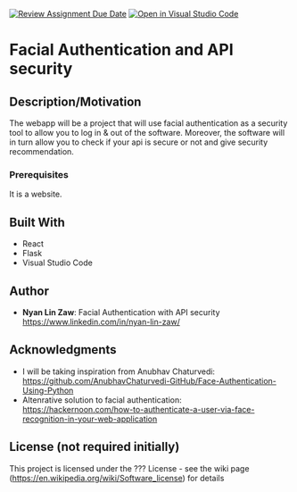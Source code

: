 [![Review Assignment Due Date](https://classroom.github.com/assets/deadline-readme-button-22041afd0340ce965d47ae6ef1cefeee28c7c493a6346c4f15d667ab976d596c.svg)](https://classroom.github.com/a/TNLLzJ67)
[![Open in Visual Studio Code](https://classroom.github.com/assets/open-in-vscode-2e0aaae1b6195c2367325f4f02e2d04e9abb55f0b24a779b69b11b9e10269abc.svg)](https://classroom.github.com/online_ide?assignment_repo_id=16843640&assignment_repo_type=AssignmentRepo)
# Facial Authentication and API security
## Description/Motivation

The webapp will be a project that will use facial authentication as a security tool to allow you to log in & out of the software. Moreover, the software will in turn allow you to check if your api is secure or not and give security recommendation.

### Prerequisites

It is a website.

## Built With

- React
- Flask
- Visual Studio Code

## Author

- **Nyan Lin Zaw**: Facial Authentication with API security https://www.linkedin.com/in/nyan-lin-zaw/

## Acknowledgments

- I will be taking inspiration from Anubhav Chaturvedi: https://github.com/AnubhavChaturvedi-GitHub/Face-Authentication-Using-Python
- Altenrative solution to facial authentication: https://hackernoon.com/how-to-authenticate-a-user-via-face-recognition-in-your-web-application

## License (not required initially)

This project is licensed under the ??? License - see the wiki page (https://en.wikipedia.org/wiki/Software_license) for details

